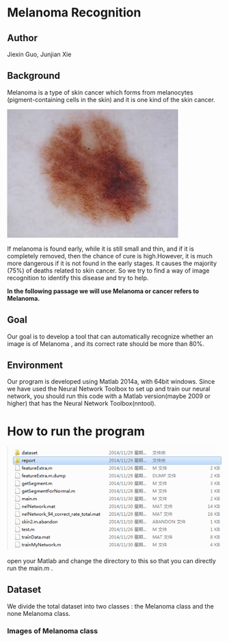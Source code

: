 # Melanoma Recognition
## Author
Jiexin Guo, Junjian Xie
## Background
Melanoma is a type of skin cancer which forms from melanocytes (pigment-containing cells in the skin) and it is one kind of the skin cancer.

![melanoma skin image](https://github.com/guojiex/guojiex.github.io/blob/hexo/oldblog/backup20160422/static/img/melanoma/pic_006.jpg?raw=true)

If melanoma is found early, while it is still small and thin, and if it is completely removed, then the chance of cure is high.However, it is much more dangerous if it is not found in the early stages. It causes the majority (75%) of deaths related to skin cancer. So we try to find a way of image recognition to identify this disease and try to help. 

**In the following passage we will use Melanoma or cancer refers to Melanoma.**
## Goal
Our goal is to develop a tool that can automatically recognize whether an image is of Melanoma , and its correct rate should be more than 80%.
## Environment
Our program is developed using Matlab 2014a, with 64bit windows. Since we have used the Neural Network Toolbox to set up and train our neural network, you should run this code with a Matlab version(maybe 2009 or higher) that has the Neural Network Toolbox(nntool).
# How to run the program
![image for folder structure](https://github.com/guojiex/guojiex.github.io/blob/hexo/oldblog/backup20160422/static/img/melanoma/directory_structure.jpg?raw=true)

open your Matlab and change the directory to this so that you can directly run the main.m .
## Dataset
We divide the total dataset into two classes : the Melanoma class and the none Melanoma class.
### Images of Melanoma class
